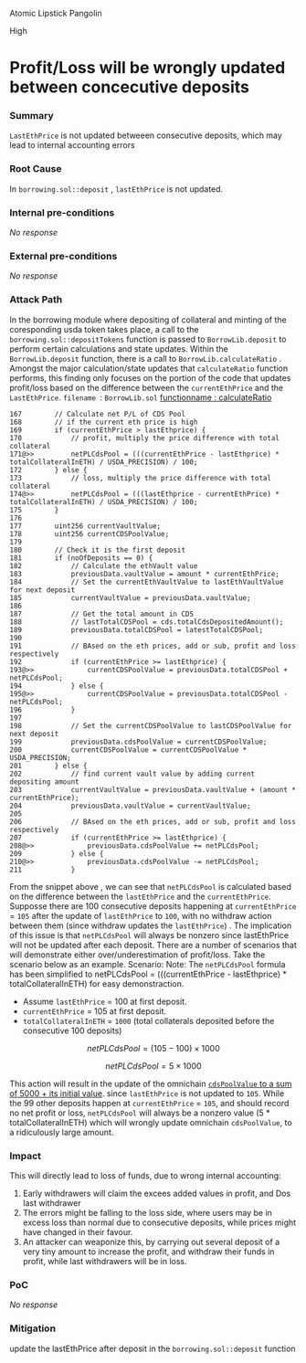 Atomic Lipstick Pangolin

High

# Profit/Loss will be wrongly updated between concecutive deposits

### Summary

`LastEthPrice` is not updated betweeen consecutive deposits, which may lead to internal accounting errors 

### Root Cause

In `borrowing.sol::deposit` , `lastEthPrice` is not updated.

### Internal pre-conditions

_No response_

### External pre-conditions

_No response_

### Attack Path

In the borrowing module where depositing of collateral and minting of the coresponding usda token takes place, a call to the `borrowing.sol::depositTokens` function is passed to `BorrowLib.deposit` to perform certain calculations and state updates. Within the `BorrowLib.deposit` function, there is a call to `BorrowLib.calculateRatio` .  Amongst the major calculation/state updates that `calculateRatio`  function performs, this finding only focuses on the portion of the code that updates profit/loss based on the difference between the `currentEthPrice` and the `LastEthPrice`. 
`filename `: `BorrowLib.sol`
[functionname : calculateRatio](https://github.com/sherlock-audit/2024-11-autonomint/blob/main/Blockchain/Blockchian/contracts/lib/BorrowLib.sol#L167-L211)

```solidity
167        // Calculate net P/L of CDS Pool
168        // if the current eth price is high
169        if (currentEthPrice > lastEthprice) {
170            // profit, multiply the price difference with total collateral
171@>>         netPLCdsPool = (((currentEthPrice - lastEthprice) * totalCollateralInETH) / USDA_PRECISION) / 100;
172        } else {
173            // loss, multiply the price difference with total collateral
174@>>         netPLCdsPool = (((lastEthprice - currentEthPrice) * totalCollateralInETH) / USDA_PRECISION) / 100;
175        }
176
177        uint256 currentVaultValue;
178        uint256 currentCDSPoolValue;
179
180        // Check it is the first deposit
181        if (noOfDeposits == 0) {
182            // Calculate the ethVault value
183            previousData.vaultValue = amount * currentEthPrice;
184            // Set the currentEthVaultValue to lastEthVaultValue for next deposit
185            currentVaultValue = previousData.vaultValue;
186
187            // Get the total amount in CDS
188            // lastTotalCDSPool = cds.totalCdsDepositedAmount();
189            previousData.totalCDSPool = latestTotalCDSPool;
190
191            // BAsed on the eth prices, add or sub, profit and loss respectively
192            if (currentEthPrice >= lastEthprice) {
193@>>             currentCDSPoolValue = previousData.totalCDSPool + netPLCdsPool;
194            } else {
195@>>             currentCDSPoolValue = previousData.totalCDSPool - netPLCdsPool;
196            }
197
198            // Set the currentCDSPoolValue to lastCDSPoolValue for next deposit
199            previousData.cdsPoolValue = currentCDSPoolValue;
200            currentCDSPoolValue = currentCDSPoolValue * USDA_PRECISION;
201        } else {
202            // find current vault value by adding current depositing amount
203            currentVaultValue = previousData.vaultValue + (amount * currentEthPrice);
204            previousData.vaultValue = currentVaultValue;
205
206            // BAsed on the eth prices, add or sub, profit and loss respectively
207            if (currentEthPrice >= lastEthprice) {
208@>>             previousData.cdsPoolValue += netPLCdsPool;
209            } else {
210@>>             previousData.cdsPoolValue -= netPLCdsPool;
211            }
```
From the snippet above , we can see that `netPLCdsPool` is calculated based on the difference between the `lastEthPrice` and the `currentEthPrice`.  Supposse there are 100 consecutive deposits happening at `currentEthPrice` = `105` after the update of `lastEthPrice` to `100`, with no withdraw action between them (since withdraw updates the `lastEthPrice`) . The implication of this issue is that `netPLCdsPool` will always be nonzero since lastEthPrice will not be updated after each deposit. There are a number of scenarios that will demonstrate either over/underestimation of profit/loss. Take the scenario below as an example.
Scenario:
Note: The `netPLCdsPool` formula has been simplified to netPLCdsPool = (((currentEthPrice - lastEthprice) * totalCollateralInETH) for easy demonstraction.
* Assume `lastEthPrice` = 100 at first deposit.
* `currentEthPrice` = 105 at first deposit.
*  `totalCollateralInETH` = `1000` (total collaterals  deposited before the consecutive 100 deposits)

$$
netPLCdsPool = (105 - 100) × 1000
$$

$$
netPLCdsPool = 5 × 1000
$$

This action will result in the update of the omnichain [`cdsPoolValue` to a sum of 5000 + its initial value](https://github.com/sherlock-audit/2024-11-autonomint/blob/main/Blockchain/Blockchian/contracts/lib/BorrowLib.sol#L661-L783).
since `lastEthPrice` is not updated to `105`. While the 99 other deposits happen at  `currentEthPrice` = `105`, and should record no net profit or loss,  `netPLCdsPool` will always be a nonzero value (5 * totalCollateralInETH) which will wrongly update omnichain `cdsPoolValue`, to a ridiculously large amount.

### Impact

This will directly lead to loss of funds, due to wrong internal accounting:
1. Early withdrawers will claim the excees added values in profit, and Dos last withdrawer
2. The errors might be falling to the loss side, where users may be in excess loss than normal due to consecutive deposits, while prices might have changed in their favour.
3.  An attacker can weaponize this, by carrying out several deposit of a very tiny amount to increase the profit, and withdraw their funds in profit, while last withdrawers will be in loss. 

### PoC

_No response_

### Mitigation

update the lastEthPrice after deposit in the `borrowing.sol::deposit` function